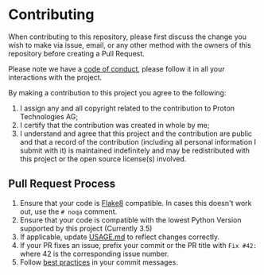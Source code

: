 # Contributing

When contributing to this repository, please first discuss the change you wish to make via issue, email, or any other method with the owners of this repository before creating a Pull Request.

Please note we have a [code of conduct](https://github.com/ProtonVPN/linux-cli/blob/master/CODE_OF_CONDUCT.md), please follow it in all your interactions with the project.

By making a contribution to this project you agree to the following:

1. I assign any and all copyright related to the contribution to Proton Technologies AG;
2. I certify that the contribution was created in whole by me;
3. I understand and agree that this project and the contribution are public and that a record of the contribution (including all personal information I submit with it) is maintained indefinitely and may be redistributed with this project or the open source license(s) involved.

## Pull Request Process

1. Ensure that your code is [Flake8](https://flake8.pycqa.org/en/latest/) compatible. In cases this doesn't work out, use the `# noqa` comment.
2. Ensure that your code is compatible with the lowest Python Version supported by this project (Currently 3.5)
3. If applicable, update [USAGE.md](https://github.com/ProtonVPN/linux-cli/blob/master/USAGE.md) to reflect changes correctly.
4. If your PR fixes an issue, prefix your commit or the PR title with `Fix #42:` where 42 is the corresponding issue number.
5. Follow [best practices](https://chris.beams.io/posts/git-commit/) in your commit messages.
